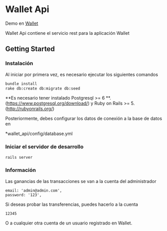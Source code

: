 # Wallet Api

Demo en [Wallet](https://blooming-lake-17279.herokuapp.com/)

Wallet Api contiene el servicio rest para la aplicación Wallet

## Getting Started

### Instalación

Al iniciar por primera vez, es necesario ejecutar los siguientes comandos
```sh
bundle install
rake db:create db:migrate db:seed
```

**Es necesario tener instalado Postgresql >= 6 **. (https://www.postgresql.org/download/) y Ruby on Rails >= 5. (http://rubyonrails.org/)

Posteriormente, debes configurar los datos de conexión a la base de datos en

*wallet_api/config/database.yml

### Iniciar el servidor de desarrollo
```sh
rails server
```

### Información

Las ganancias de las transacciones se van a la cuenta del administrador
```
email: 'admin@admin.com',
password: '123',
```

Si deseas probar las transferencias, puedes hacerlo a la cuenta 
```
12345
```
O a cualquier otra cuenta de un usuario registrado en Wallet. 